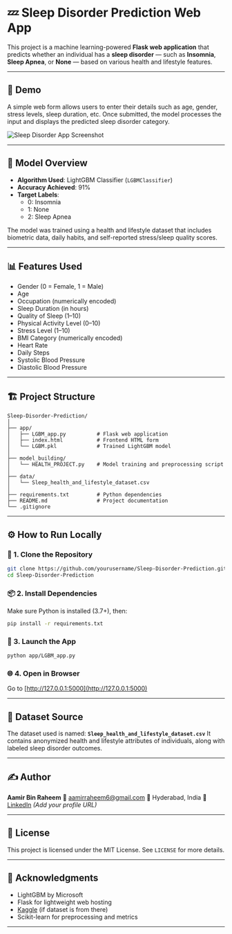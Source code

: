 # 💤 Sleep Disorder Prediction Web App

This project is a machine learning-powered **Flask web application** that predicts whether an individual has a **sleep disorder** — such as **Insomnia**, **Sleep Apnea**, or **None** — based on various health and lifestyle features.

---

## 🚀 Demo

A simple web form allows users to enter their details such as age, gender, stress levels, sleep duration, etc. Once submitted, the model processes the input and displays the predicted sleep disorder category.

![Sleep Disorder App Screenshot]([sleep%20disorder%20app.png](https://github.com/Aamir-Raheem/python_programming/blob/main/Sleep%20Disorder%20Prediction/sleep%20disorder%20app.png))

---

## 🧠 Model Overview

- **Algorithm Used**: LightGBM Classifier (`LGBMClassifier`)
- **Accuracy Achieved**: 91%
- **Target Labels**:
  - 0: Insomnia
  - 1: None
  - 2: Sleep Apnea

The model was trained using a health and lifestyle dataset that includes biometric data, daily habits, and self-reported stress/sleep quality scores.

---

## 📊 Features Used

- Gender (0 = Female, 1 = Male)
- Age
- Occupation (numerically encoded)
- Sleep Duration (in hours)
- Quality of Sleep (1–10)
- Physical Activity Level (0–10)
- Stress Level (1–10)
- BMI Category (numerically encoded)
- Heart Rate
- Daily Steps
- Systolic Blood Pressure
- Diastolic Blood Pressure

---

## 🏗️ Project Structure

```
Sleep-Disorder-Prediction/
│
├── app/
│   ├── LGBM_app.py          # Flask web application
│   ├── index.html           # Frontend HTML form
│   └── LGBM.pkl             # Trained LightGBM model
│
├── model_building/
│   └── HEALTH_PROJECT.py    # Model training and preprocessing script
│
├── data/
│   └── Sleep_health_and_lifestyle_dataset.csv
│
├── requirements.txt         # Python dependencies
├── README.md                # Project documentation
└── .gitignore
```

---

## ⚙️ How to Run Locally

### 🔧 1. Clone the Repository

```bash
git clone https://github.com/yourusername/Sleep-Disorder-Prediction.git
cd Sleep-Disorder-Prediction
```

### 📦 2. Install Dependencies

Make sure Python is installed (3.7+), then:

```bash
pip install -r requirements.txt
```

### 🚀 3. Launch the App

```bash
python app/LGBM_app.py
```

### 🌐 4. Open in Browser

Go to [http://127.0.0.1:5000](http://127.0.0.1:5000)

---

## 🧪 Dataset Source

The dataset used is named:
**`Sleep_health_and_lifestyle_dataset.csv`**
It contains anonymized health and lifestyle attributes of individuals, along with labeled sleep disorder outcomes.

---

## ✍️ Author

**Aamir Bin Raheem**
📧 [aamirraheem6@gmail.com](mailto:aamirraheem6@gmail.com)
📍 Hyderabad, India
💼 [LinkedIn](#) *(Add your profile URL)*

---

## 📄 License

This project is licensed under the MIT License. See `LICENSE` for more details.

---

## 🙌 Acknowledgments

- LightGBM by Microsoft
- Flask for lightweight web hosting
- [Kaggle](https://www.kaggle.com/) (if dataset is from there)
- Scikit-learn for preprocessing and metrics

---
